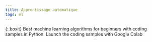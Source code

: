 ```yaml
---
title: Apprentissage automatique
tags: ml
---
```


{:.boxit}
Best machine learning algorithms for beginners with coding samples in Python. Launch the coding samples with Google Colab
